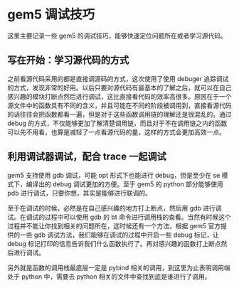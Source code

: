 # gem5 调试技巧

这里主要记录一些 gem5 的调试技巧，能够快速定位问题所在或者学习源代码。

## 写在开始：学习源代码的方式

之前看源代码采用的都是直接调源码的方式，这次使用了使用 debuger 追踪调试的方式，发现非常的好用。以后只要对源代码有最基本的了解之后，就可以在自己感兴趣的模块打断点然后进行调试，这比直接看代码的效率高很多。原因在于一个源文件中的函数具有不同的含义，并且可能在不同的阶段被调用到，直接看源代码的话往往会把函数都看一遍，但是对于这些函数调用链的理解还是很混乱的。通过 debug 的方式，不仅能够更加了解清楚调用链，而且对于不在调用链之内的函数可以先不用看，也算是减轻了一点看源代码的量，这样的方式会更加高效一点。

## 利用调试器调试，配合 trace 一起调试

gem5 支持使用 gdb 调试，可能 opt 形式下也能进行 debug，但是至少在 se 模式下，编译出的 debug 调试更加的方便。至于 gem5 的 python 部分能够使用 pdb 进行调试，只要你想，其实是能够进行联调的。

至于在调试的时候，必然是在自己感兴趣的地方打上断点，然后用 gdb 进行调试。在调试的过程中可以使用 gdb 的 bt 命令进行调用栈的查看。当然有时候这个过程并不能让你找到相关的问题所在，这时候还有一个方法，根据 gem5 官方提供的一些 gdb 调试方法，我们能够在调试的过程中开启一些 debug 标记，让 debug 标记打印的信息告诉我们什么函数执行了。再对感兴趣的函数打上断点然后进行调试。

另外就是函数的调用栈最底层一定是 pybind 相关的调用，到这里为止表明调用端处于 python 中，需要去 python 相关的文件中查找到底是谁进行了调用。
